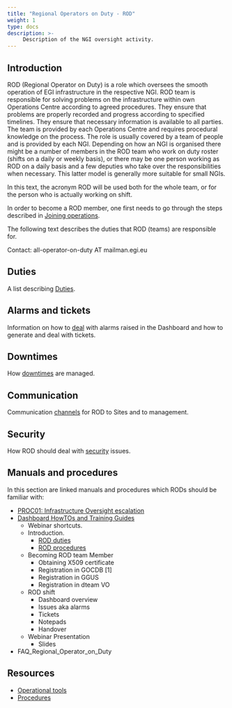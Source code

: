 ```yaml
---
title: "Regional Operators on Duty - ROD"
weight: 1
type: docs
description: >-
     Description of the NGI oversight activity.
---
```


## Introduction

ROD (Regional Operator on Duty) is a role which oversees the smooth operation
of EGI infrastructure in the respective NGI. ROD team is responsible for
solving problems on the infrastructure within own Operations Centre according
to agreed procedures. They ensure that problems are properly recorded and
progress according to specified timelines. They ensure that necessary
information is available to all parties. The team is provided by each
Operations Centre and requires procedural knowledge on the process. The role is
usually covered by a team of people and is provided by each NGI. Depending on
how an NGI is organised there might be a number of members in the ROD team who
work on duty roster (shifts on a daily or weekly basis), or there may be one
person working as ROD on a daily basis and a few deputies who take over the
responsibilities when necessary. This latter model is generally more suitable
for small NGIs.

In this text, the acronym ROD will be used both for the whole team, or for the
person who is actually working on shift.

In order to become a ROD member, one first needs to go through the steps
described in [Joining operations](https://wiki.egi.eu/wiki/Regional_Operator_on_Duty_welcome).

The following text describes the duties that ROD (teams) are responsible for.

Contact: all-operator-on-duty AT mailman.egi.eu

## Duties

A list describing [Duties](https://wiki.egi.eu/wiki/ROD_Duties).

## Alarms and tickets

Information on how to [deal](https://wiki.egi.eu/wiki/ROD_Alarms_and_tickets)
with alarms raised in the Dashboard and how to generate and deal with tickets.

## Downtimes

How [downtimes](https://wiki.egi.eu/wiki/ROD_Downtimes) are managed.

## Communication

Communication [channels](https://wiki.egi.eu/wiki/ROD_Communication) for ROD to
Sites and to management.

## Security

How ROD should deal with [security](https://wiki.egi.eu/wiki/ROD_Security) issues.

## Manuals and procedures

In this section are linked manuals and procedures which RODs should be familiar with:

- [PROC01: Infrastructure Oversight escalation](https://confluence.egi.eu/x/SiAmBg)
- [Dashboard HowTOs and Training Guides](https://documents.egi.eu/document/301)
  - Webinar shortcuts.
  - Introduction. 
    - [ROD duties](https://www.youtube.com/watch?feature=player_detailpage&v=pJsCx5sj9Uc#t=230)
    - [ROD procedures](https://www.youtube.com/watch?feature=player_detailpage&v=pJsCx5sj9Uc#t=355)
  - Becoming ROD team Member
    - Obtaining X509 certificate
    - Registration in GOCDB [1]
    - Registration in GGUS
    - Registration in dteam VO
  - ROD shift
    - Dashboard overview
    - Issues aka alarms
    - Tickets
    - Notepads
    - Handover
  - Webinar Presentation
    - Slides
- FAQ_Regional_Operator_on_Duty

## Resources

- [Operational tools](https://docs.egi.eu/internal/)
- [Procedures](https://confluence.egi.eu/display/EGIPP/EGI+Federation+Procedures)

